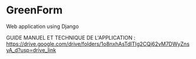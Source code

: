 # GreenForm

Web application using Django 

GUIDE MANUEL ET TECHNIQUE DE L'APPLICATION : https://drive.google.com/drive/folders/1o8nxhAsTdITIg2CQj62vM7DWyZnsyA_d?usp=drive_link
